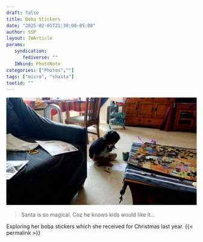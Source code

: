 ```yaml
---
draft: false
title: Boba Stickers
date: "2025-02-01T21:30:00-05:00"
author: SSP
layout: IWArticle
params:
   syndication:
      fediverse: ""
   IWkind: PhotoNote
categories: ["Photos",""]
tags: ["micro", "shasta"] 
tootid: ""
---
```


![](images/BobaStickers.jpg)

>Santa is so magical. Coz he knows kids would like it...

Exploring her boba stickers which she received for Christmas last year.
{{< permalink >}}


